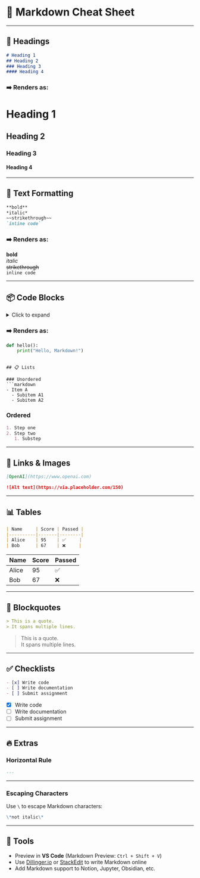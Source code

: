 # 📘 Markdown Cheat Sheet

---

## 📌 Headings

```markdown
# Heading 1
## Heading 2
### Heading 3
#### Heading 4
```

### ➡️ Renders as:

# Heading 1  
## Heading 2  
### Heading 3  
#### Heading 4

---

## 📝 Text Formatting

```markdown
**bold**  
*italic*  
~~strikethrough~~  
`inline code`
```

### ➡️ Renders as:

**bold**  
*italic*  
~~strikethrough~~  
`inline code`

---

## 📦 Code Blocks

<details>
<summary>Click to expand</summary>

<pre>

<code>```python
def hello():
    print("Hello, Markdown!")
```</code>

</pre>

</details>

### ➡️ Renders as:

```python
def hello():
    print("Hello, Markdown!")
```

```

## 📋 Lists

### Unordered
```markdown
- Item A
  - Subitem A1
  - Subitem A2
```

### Ordered
```markdown
1. Step one
2. Step two
   1. Substep
```

---

## 🔗 Links & Images

```markdown
[OpenAI](https://www.openai.com)

![Alt text](https://via.placeholder.com/150)
```

---

## 📊 Tables

```markdown
| Name     | Score | Passed |
|----------|-------|--------|
| Alice    | 95    | ✅     |
| Bob      | 67    | ❌     |
```

| Name     | Score | Passed |
|----------|-------|--------|
| Alice    | 95    | ✅     |
| Bob      | 67    | ❌     |

---

## 🔖 Blockquotes

```markdown
> This is a quote.
> It spans multiple lines.
```

> This is a quote.  
> It spans multiple lines.

---

## ✅ Checklists

```markdown
- [x] Write code
- [ ] Write documentation
- [ ] Submit assignment
```

- [x] Write code  
- [ ] Write documentation  
- [ ] Submit assignment  

---

## 🔥 Extras

### Horizontal Rule

```markdown
---
```

---

### Escaping Characters

Use `\` to escape Markdown characters:

```markdown
\*not italic\*
```

---

## 🧰 Tools

- Preview in **VS Code** (Markdown Preview: `Ctrl + Shift + V`)
- Use [Dillinger.io](https://dillinger.io/) or [StackEdit](https://stackedit.io/) to write Markdown online
- Add Markdown support to Notion, Jupyter, Obsidian, etc.
